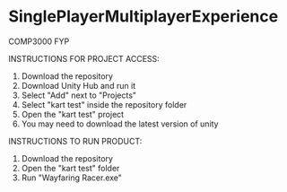 # SinglePlayerMultiplayerExperience
COMP3000 FYP

INSTRUCTIONS FOR PROJECT ACCESS:
1. Download the repository
2. Download Unity Hub and run it
3. Select "Add" next to "Projects"
4. Select "kart test" inside the repository folder
5. Open the "kart test" project
6. You may need to download the latest version of unity

INSTRUCTIONS TO RUN PRODUCT:
1. Download the repository
2. Open the "kart test" folder
3. Run "Wayfaring Racer.exe"
